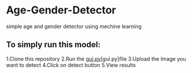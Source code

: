 # Age-Gender-Detector
simple age and gender detector using mechine learning
## To simply run this model:
1.Clone this repository
2.Run the  [gui.py](https://github.com/LavudyaRaju9398/Age-Gender-Detector/blob/main/gui.py.ipynb)[gui.py]file
3.Upload the Image you want to detect
4.Click on detect button
5.View results

